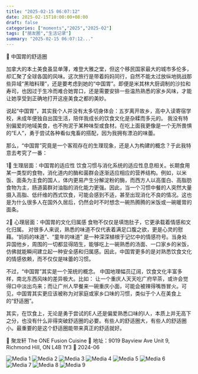 ```yaml
---
title: "2025-02-15 06:07:12"
date: 2025-02-15T10:00:00+08:00
draft: false
categories: ["moments","2025","2025-02"]
tags: ["朋友圈","生活记录"]
summary: "2025-02-15 06:07:12..."
---
```


🥟 中国胃的舒适圈

加拿大的本土美食虽显单薄，难登大雅之堂，但这个移民国家最大的城市多伦多，却汇聚了全球各国的风味。这次旅行是带着妈妈同行，自然不能太过放纵地挑战那些异域“黑暗料理”，还是要考虑到她的“中国胃”。即便是米其林大厨调制的沙拉和寿司，也因过于生冷而难合她胃口，还是需要安排一些温热熟悉的家乡风味，才能让她享受到正确地打开这座美食之都的美妙。

说起“中国胃”，其实我个人并没有太多切身体会：五岁离开故乡，高中入读寄宿学校，未成年便独自出国生活，陪伴我成长的饮食文化是杂糅而多元的。 我没有特别偏爱的地域美食，也不拘泥于某种味型或食材。在吃上面我更像是一个无所畏惧的“E人”，勇于尝试各种看似鬼畜的搭配，因为我拥有漂泊的味蕾。

那么，“中国胃”究竟是一个客观存在的生理现象，还是人为构建的概念？于此我特意去考究了一番：

1⃣ 生理层面：中国胃的适应性
饮食习惯与消化系统的适应性息息相关。长期食用某一类型的食物，消化道内的酶和菌群会逐渐适应相应的营养结构。例如，以米饭、面条为主食的国人，体内更易产生分解淀粉的酶，而西方人以高蛋白、高脂肪食物为主，肠道菌群对油脂的消化能力更强。因此，当一个习惯中餐的人突然大量摄入高脂、低纤维的西式饮食，可能会感到不适，甚至出现消化不良的情况。这也是为什么很多人在国外久居后，仍然会时不时想念一碗热腾腾的米饭或一碗暖胃的面条。

2⃣ 心理层面：中国胃的文化归属感
食物不仅仅是填饱肚子，它更承载着情感和文化归属。 对很多人来说，熟悉的味道不仅代表着满足口腹之欲，更是心灵的慰藉。“妈妈的味道”、“童年的味道” 是一种深深植根于记忆中的情感符号。当身处异国他乡，周围的一切都显得陌生，能够吃上一碗熟悉的汤面、一口家乡的米饭，仿佛就能瞬间建立起一种安全感和归属感。因此，中国胃更多的是对熟悉饮食文化的情感依赖，而不仅仅是味蕾的习惯。

不过，“中国胃”其实是一个笼统的概念。 中国地理幅员辽阔，饮食文化丰富多样，南北东西风味的差异极大。比如： 让一个重庆人天天吃广府早茶，或许会觉得口中淡出鸟来；而让广州人早餐来一碗重庆小面，可能会被辣得嘴唇冒火。可见，中国胃其实更应该被称为对家庭或家乡口味的习惯，类似于个人在美食上的“舒适圈”。

其实，在饮食上，无论是勇于尝试的E人还是偏爱熟悉口味的I人，本质上并无高下之分，也没有什么非得突破舒适圈的必要。有些人的舒适圈大，有些人的舒适圈小。最重要的是这个舒适圈能带来真正的舒适就好。

🥠 聚龙轩 The ONE Fusion Cuisine
📍 地址：9019 Bayview Ave Unit 9, Richmond Hill, ON L4B 1Y3
​📅 2024-06

![Media 1](/Moments/photos/2025-02-15/202502150607120.jpg)
![Media 2](/Moments/photos/2025-02-15/202502150607121.jpg)
![Media 3](/Moments/photos/2025-02-15/202502150607122.jpg)
![Media 4](/Moments/photos/2025-02-15/202502150607123.jpg)
![Media 5](/Moments/photos/2025-02-15/202502150607124.jpg)
![Media 6](/Moments/photos/2025-02-15/202502150607125.jpg)
![Media 7](/Moments/photos/2025-02-15/202502150607126.jpg)
![Media 8](/Moments/photos/2025-02-15/202502150607127.jpg)
![Media 9](/Moments/photos/2025-02-15/202502150607128.jpg)

